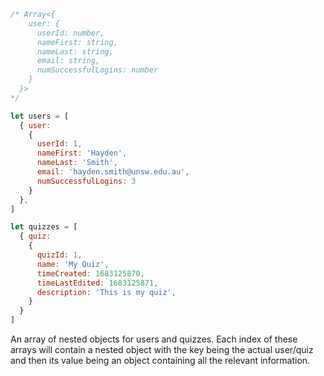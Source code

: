 ```javascript
/* Array<{
    user: {
      userId: number,
      nameFirst: string,
      nameLast: string,
      email: string,
      numSuccessfulLogins: number
    }
  }>
*/

let users = [
  { user:
    {
      userId: 1,
      nameFirst: 'Hayden',
      nameLast: 'Smith',
      email: 'hayden.smith@unsw.edu.au',
      numSuccessfulLogins: 3
    }
  },
]

let quizzes = [
  { quiz:   
    {
      quizId: 1,
      name: 'My Quiz',
      timeCreated: 1683125870,
      timeLastEdited: 1683125871,
      description: 'This is my quiz',
    }
  }
]
```

An array of nested objects for users and quizzes. Each index of these arrays will contain a nested object with the
key being the actual user/quiz and then its value being an object containing all the relevant information. 

